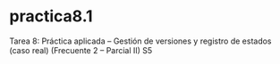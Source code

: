 # practica8.1
Tarea 8: Práctica aplicada – Gestión de versiones y registro de estados (caso real) (Frecuente 2 – Parcial II) S5
